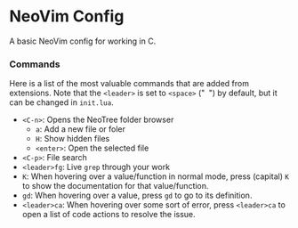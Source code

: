 # NeoVim Config

A basic NeoVim config for working in C.

### Commands

Here is a list of the most valuable commands that are added from extensions. Note that the `<leader>` is set to `<space>` ("` `") by default, but it can be changed in `init.lua`. 

- `<C-n>`: Opens the NeoTree folder browser
    - `a`: Add a new file or foler
    - `H`: Show hidden files
    - `<enter>`: Open the selected file
- `<C-p>`: File search
- `<leader>fg`: Live `grep` through your work
- `K`: When hovering over a value/function in normal mode, press (capital) `K` to show the documentation for that value/function.
- `gd`: When hovering over a value, press `gd` to go to its definition.
- `<leader>ca`: When hovering over some sort of error, press `<leader>ca` to open a list of code actions to resolve the issue.
